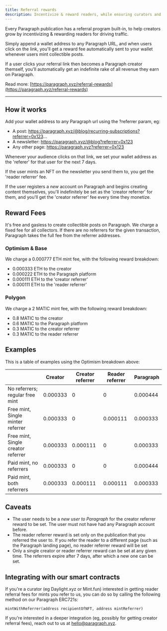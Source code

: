 ```yaml
---
title: Referral rewards
description: Incentivize & reward readers, while ensuring curators and your audience gets paid for driving traffic.
---
```


Every Paragraph publication has a referral program built-in, to help creators grow by incentivizing & rewarding readers for driving traffic.

Simply append a wallet address to any Paragraph URL, and when users click on the link, you'll get a reward fee automatically sent to your wallet whenever users mint collectible posts.

If a user clicks your referral link then becomes a Paragraph creator themself, you'll automatically get an indefinite
rake of all revenue they earn on Paragraph.

Read more: [https://paragraph.xyz/referral-rewards](https://paragraph.xyz/referral-rewards)

---

## How it works

Add your wallet address to any Paragraph url using the ?referrer param, eg:

- A post: https://paragraph.xyz/@blog/recurring-subscriptions?referrer=0x123...
- A newsletter: https://paragraph.xyz/@blog?referrer=0x123
- Any other page: https://paragraph.xyz?referrer=0x123

Whenever your audience clicks on that link, we set your wallet address as the 'referer' for that user
for the next 7 days.

If the user mints an NFT on the newsletter you send them to, you get the 'reader referrer' fee.

If the user registers a _new_ account on Paragraph and begins creating content themselves, you'll
indefinitely be set as the 'creator referrer' for them, and you'll get the 'creator referrer' fee
every time they monetize.

## Reward Fees

It's free and gasless to create collectible posts on Paragraph. We charge a fixed fee for all collectors.
If there are no referrers for the given transaction, Paragraph takes the full fee from the referrer addresses.

### Optimism & Base
We charge a 0.000777 ETH mint fee, with the following reward breakdown:

- 0.000333 ETH to the creator
- 0.000222 ETH to the Paragraph platform
- 0.000111 ETH to the 'creator referrer'
- 0.000111 ETH to the 'reader referrer'

### Polygon
We charge a 2 MATIC mint fee, with the following reward breakdown:

- 0.8 MATIC to the creator
- 0.6 MATIC to the Paragraph platform
- 0.3 MATIC to the creator referrer
- 0.3 MATIC to the reader referrer

## Examples

This is a table of examples using the Optimism breakdown above:

|  | Creator  | Creator referrer | Reader referrer | Paragraph |
| --- | --- | --- | --- | --- |
| No referrers; regular free mint | 0.000333 | 0 | 0 | 0.000444 |
| Free mint, Single minter referrer | 0.000333 | 0 | 0.000111 | 0.000333 |
| Free mint, Single creator referrer | 0.000333 | 0.000111 | 0 | 0.000333 |
| Paid mint, no referrers | 0.000333 | 0 | 0 | 0.000444 |
| Paid mint, both referrers | 0.000333 | 0.000111 | 0.000111 | 0.000333 |

## Caveats

- The user needs to be a _new user to Paragraph_ for the creator referrer reward to be set. The user must not have had any Paragraph account before.
- The reader referrer reward is set only on the publication that you referred the user to. If you refer the reader to a different page (such as the Paragraph landing page), no reader referrer reward will be set
- Only a single creator or reader referrer reward can be set at any given time. The referrers expire after 7 days, after which a new one can be set.

## Integrating with our smart contracts

If you're a curator (eg Daylight.xyz or Mint.fun) interested in getting reader referral fees for mints you refer to us,
you can do so by calling the following method on our Paragraph ERC721s:

`mintWithReferrer(address recipientOfNFT, address mintReferrer)`

If you're interested in a deeper integration (eg, possibly for getting creator referral fees), reach out to us
at hello@paragraph.xyz.
